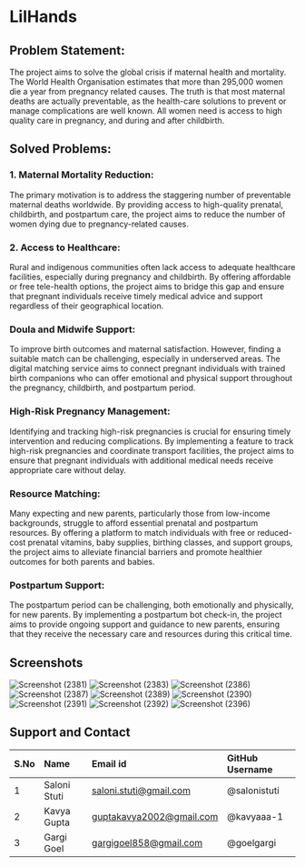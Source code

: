 # LilHands
## Problem Statement:
The project aims to solve the global crisis if maternal health and mortality. The World Health Organisation estimates that
 more than 295,000 women die a year from pregnancy related causes. The truth is that most
 maternal deaths are actually preventable, as the health-care solutions to prevent or manage
 complications are well known. All women need is access to high quality care in pregnancy,
 and during and after childbirth. 

## Solved Problems:
### 1. Maternal Mortality Reduction:
The primary motivation is to address the staggering number of preventable maternal deaths worldwide. By providing access to high-quality prenatal, childbirth, and postpartum care, the project aims to reduce the number of women dying due to pregnancy-related causes.
### 2. Access to Healthcare:
Rural and indigenous communities often lack access to adequate healthcare facilities, especially during pregnancy and childbirth. By offering affordable or free tele-health options, the project aims to bridge this gap and ensure that pregnant individuals receive timely medical advice and support regardless of their geographical location.
### Doula and Midwife Support:
To improve birth outcomes and maternal satisfaction. However, finding a suitable match can be challenging, especially in underserved areas. The digital matching service aims to connect pregnant individuals with trained birth companions who can offer emotional and physical support throughout the pregnancy, childbirth, and postpartum period.
### High-Risk Pregnancy Management:
Identifying and tracking high-risk pregnancies is crucial for ensuring timely intervention and reducing complications. By implementing a feature to track high-risk pregnancies and coordinate transport facilities, the project aims to ensure that pregnant individuals with additional medical needs receive appropriate care without delay.
### Resource Matching:
Many expecting and new parents, particularly those from low-income backgrounds, struggle to afford essential prenatal and postpartum resources. By offering a platform to match individuals with free or reduced-cost prenatal vitamins, baby supplies, birthing classes, and support groups, the project aims to alleviate financial barriers and promote healthier outcomes for both parents and babies.
### Postpartum Support:
The postpartum period can be challenging, both emotionally and physically, for new parents. By implementing a postpartum bot check-in, the project aims to provide ongoing support and guidance to new parents, ensuring that they receive the necessary care and resources during this critical time.

## Screenshots
![Screenshot (2381)](https://github.com/salonistuti/LilHands/assets/71927950/af75eb67-bc59-47c3-a8a6-1d49c9f07621)
![Screenshot (2383)](https://github.com/salonistuti/LilHands/assets/71927950/50e6210d-e192-4dc6-a149-040879420463)
![Screenshot (2386)](https://github.com/salonistuti/LilHands/assets/71927950/57bd57ed-6031-4ef8-babe-598d9dd34329)
![Screenshot (2387)](https://github.com/salonistuti/LilHands/assets/71927950/5aa23c5e-b9c7-435b-9dc6-34110f874c95)
![Screenshot (2389)](https://github.com/salonistuti/LilHands/assets/71927950/511e18a9-cb29-4327-9e55-57b70308e26a)
![Screenshot (2390)](https://github.com/salonistuti/LilHands/assets/71927950/1fa5ef66-834f-4e8a-ab76-36b9a2e5e8a5)
![Screenshot (2391)](https://github.com/salonistuti/LilHands/assets/71927950/74a32ff7-1ded-45e1-9c04-3064b8991f17)
![Screenshot (2392)](https://github.com/salonistuti/LilHands/assets/71927950/6927414f-85b4-4d74-8b64-05d4d4ba9fc2)
![Screenshot (2396)](https://github.com/salonistuti/LilHands/assets/71927950/245abb35-17be-4fcf-86d6-130fc3e8345f)

## Support and Contact
|S.No| Name| Email id| GitHub Username
|:--|:----|:--------|:----------------|
|1|Saloni Stuti|saloni.stuti@gmail.com|@salonistuti|
|2|Kavya Gupta|guptakavya2002@gmail.com|@kavyaaa-1|
|3|Gargi Goel|gargigoel858@gmail.com|@goelgargi|
